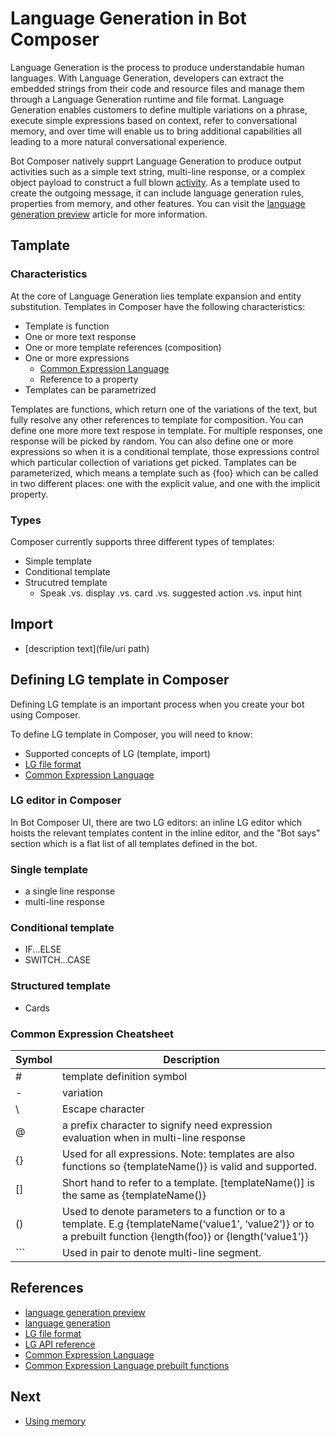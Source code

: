 # Language Generation in Bot Composer

Language Generation is the process to produce understandable human languages. With Language Generation, developers can extract the embedded strings from their code and resource files and manage them through a Language Generation runtime and file format. Language Generation enables customers to define multiple variations on a phrase, execute simple expressions based on context, refer to conversational memory, and over time will enable us to bring additional capabilities all leading to a more natural conversational experience. 

<!-- At the core of Language Generation lies template expansion and entity substitution. Language Generation is achieved through: 

- markdown based .lg file that describes the templates and their composition. See [.lg file format](https://github.com/microsoft/BotBuilder-Samples/blob/master/experimental/language-generation/docs/lg-file-format.md).
- full access to current bot's memory so you can data bind language to the state of memory
- parser and runtime libraries that help achieve runtime resolution. See [API-reference](https://github.com/microsoft/BotBuilder-Samples/blob/master/experimental/language-generation/docs/api-reference.md). 

Below is an example of an `.lg` template

     # greetingTemplate
     - Hello @{user.name}, how are you?
     - Good morning @{user.name}. It's nice to see you again.
     - Good day @{user.name}. What can I do for you today? -->
  
Bot Composer natively supprt Language Generation to produce output activities such as a simple text string, multi-line response, or a complex object payload to construct a full blown [activity](https://github.com/microsoft/botframework-sdk/blob/master/specs/botframework-activity/botframework-activity.md). As a template used to create the outgoing message, it can include language generation rules, properties from memory, and other features. You can visit the [language generation preview](https://github.com/microsoft/BotBuilder-Samples/tree/master/experimental/language-generation) article for more information. 

<!-- Lg for ignite will include definition in lg in a more technology agnostic way. We are introducing a concept of structured template. Right now in lg you can do a simple response template, which is one-off variation, or you can do a conditional template, which has IF…ELSE, SWITH CASE…inside the template definition. In this [issue](https://github.com/microsoft/botbuilder-dotnet/issues/2325) introduces a structured lg template to define a full blown outgoing activity in a simple text format, which gives more clarity of the components parts that are defined and controlled in the template.  -->

<!-- ### Language Generatin in action 
  - we use language generation in different ways when built a bot 
  - stept to do
    - create [.lg file](https://github.com/microsoft/BotBuilder-Samples/blob/master/experimental/language-generation/docs/lg-file-format.md) to cover possible scenarios when use language generation sub-system
    - include platform specific language generation library as necessary
    - load tempalte manager with your .lg files 
    - when need tempalte expansion, call the templateEngine and pass in relevate template name -->

## Tamplate 

### Characteristics

At the core of Language Generation lies template expansion and entity substitution. Templates in Composer have the following characteristics: 

- Template is function
- One or more text response <!-- // if you have more than one, one is picked by random -->
- One or more template references (composition)
- One or more expressions 
  - [Common Expression Language](https://github.com/microsoft/BotBuilder-Samples/tree/master/experimental/common-expression-language#readme)
  - Reference to a property 
  <!-- {foo} -->
- Templates can be parametrized

Templates are functions, which return one of the variations of the text, but fully resolve any other references to template for composition. You can define one more more text respose in template. For multiple responses, one response will be picked by random. You can also define one or more expressions so when it is a conditional template, those expressions control which particular collection of variations get picked. Tamplates can be parameterized, which means a template such as {foo} which can be called in two different places: one with the explicit value, and one with the implicit property. 

### Types 

Composer currently supports three different types of templates: 
- Simple template 
- Conditional template 
- Strucutred template 
  - Speak .vs. display .vs. card .vs. suggested action .vs. input hint

## Import 
- [description text](file/uri path)
 
## Defining LG template in Composer
Defining LG template is an important process when you create your bot using Composer. 

To define LG template in Composer, you will need to know: 
- Supported concepts of LG (template, import)
- [LG file format](https://github.com/microsoft/BotBuilder-Samples/blob/master/experimental/language-generation/docs/lg-file-format.md)
- [Common Expression Language](https://github.com/microsoft/BotBuilder-Samples/tree/master/experimental/common-expression-language#readme)

### LG editor in Composer 
In Bot Composer UI, there are two LG editors: an inline LG editor which hoists the relevant templates content in the inline editor, and the "Bot says" section which is a flat list of all templates defined in the bot. 

### Single template  
  - a single line response
  - multi-line response 
### Conditional template  
  - IF...ELSE
  - SWITCH...CASE
### Structured template  
  - Cards 
  <!-- a layer above .lg will use to construct a full blown [activity](https://github.com/microsoft/botframework-sdk/blob/master/specs/botframework-activity/botframework-activity.md) -->

<!-- ### LG for text output 
- Single line output (with escape character)
- Multiple line output (triple dash)
- conditional template 
- template as parameter
- cards  -->
<!-- 
- LG is achieved through
  - markdown based .lg file that describes the templates and theri composition
    - [LG file format](https://github.com/microsoft/BotBuilder-Samples/blob/master/experimental/language-generation/docs/lg-file-format.md) 
    - full access to bot memory so that data bind language to state of memory
    - parser and runtime libraries that elp achieve runtime resolution. 
      - [API reference for LG](https://github.com/microsoft/BotBuilder-Samples/blob/master/experimental/language-generation/docs/api-reference.md) -->
 
### Common Expression Cheatsheet 

| Symbol     | Description   | 
| -------------------- | ------------------| 
| #  | template definition symbol| 
| -  | variation| 
| \ | Escape character| 
| @ | a prefix character to signify need expression evaluation when in multi-line response 
| {}| Used for all expressions. Note: templates are also functions so {templateName()} is valid and supported.| 
| [] | Short hand to refer to a template. [templateName()] is the same as {templateName()} 
| () | Used to denote parameters to a function or to a template. E.g {templateName(‘value1’, ‘value2’)} or to a prebuilt function {length(foo)} or {length(‘value1’)} 
| ```  | Used in pair to denote multi-line segment. | 


## References
- [language generation preview](https://github.com/microsoft/BotBuilder-Samples/tree/master/experimental/language-generation) 
- [language generation](https://github.com/microsoft/BotBuilder-Samples/blob/master/experimental/adaptive-dialog/docs/language-generation.md)
- [LG file format](https://github.com/microsoft/BotBuilder-Samples/blob/master/experimental/language-generation/docs/lg-file-format.md)
- [LG API reference](https://github.com/microsoft/BotBuilder-Samples/blob/master/experimental/language-generation/docs/api-reference.md)
- [Common Expression Language](https://github.com/microsoft/BotBuilder-Samples/tree/master/experimental/common-expression-language#readme)
- [Common Expression Language prebuilt functions](https://github.com/microsoft/BotBuilder-Samples/blob/master/experimental/common-expression-language/prebuilt-functions.md)

## Next 
- [Using memory](https://github.com/microsoft/BotFramework-Composer/blob/master/docs/using_memory.md)